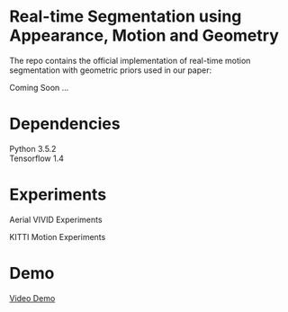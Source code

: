# Real-time Segmentation using Appearance, Motion and Geometry
The repo contains the official implementation of real-time motion segmentation with geometric priors used in our paper:

Coming Soon ...

# Dependencies
Python 3.5.2  
Tensorflow 1.4

# Experiments 

Aerial VIVID Experiments

KITTI Motion Experiments

# Demo

[Video Demo](https://www.youtube.com/watch?v=Bq5twvBRGVI)


